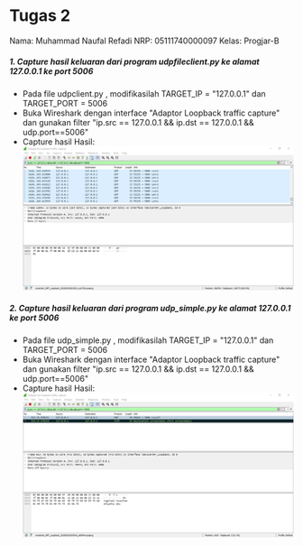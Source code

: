 # Tugas 2
Nama: Muhammad Naufal Refadi
 NRP: 05111740000097
 Kelas: Progjar-B

##### 1. Capture hasil keluaran dari program udpfileclient.py ke alamat 127.0.0.1 ke port 5006
* Pada file udpclient.py , modifikasilah TARGET_IP = "127.0.0.1" dan TARGET_PORT = 5006
* Buka Wireshark dengan interface "Adaptor Loopback traffic capture" dan gunakan filter "ip.src == 127.0.0.1 && ip.dst == 127.0.0.1 && udp.port==5006"
* Capture hasil
Hasil:
![Image description](https://github.com/cyber12drago/progjar-b-its-2020/blob/master/Tugas%202/wireshark_udpclientcapture.jpg)


##### 2. Capture hasil keluaran dari program udp_simple.py ke alamat 127.0.0.1 ke port 5006
* Pada file udp_simple.py , modifikasilah TARGET_IP = "127.0.0.1" dan TARGET_PORT = 5006
* Buka Wireshark dengan interface "Adaptor Loopback traffic capture" dan gunakan filter "ip.src == 127.0.0.1 && ip.dst == 127.0.0.1 && udp.port==5006"
* Capture hasil
Hasil:
![Image description](https://github.com/cyber12drago/progjar-b-its-2020/blob/master/Tugas%202/wireshark_udp_simplecapture.jpg)